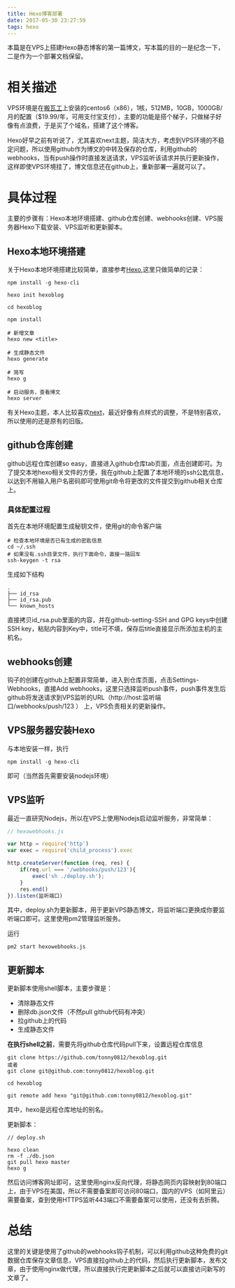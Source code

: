 ```yaml
---
title: Hexo博客部署
date: 2017-05-30 23:27:59
tags: hexo
---
```


本篇是在VPS上搭建Hexo静态博客的第一篇博文，写本篇的目的一是纪念一下，二是作为一个部署文档保留。

# 相关描述

VPS环境是在[搬瓦工](https://bwh1.net/clientarea.php?action=products)上安装的centos6（x86），1核，512MB，10GB，1000GB/月的配置（$19.99/年，可用支付宝支付），主要的功能是搭个梯子，只做梯子好像有点浪费，于是买了个域名，搭建了这个博客。

Hexo好早之前有听说了，尤其喜欢next主题，简洁大方，考虑到VPS环境的不稳定问题，所以使用github作为博文的中转及保存的仓库，利用github的webhooks，当有push操作时直接发送请求，VPS监听该请求并执行更新操作，这样即使VPS环境挂了，博文信息还在github上，重新部署一遍就可以了。

# 具体过程

主要的步骤有：Hexo本地环境搭建、github仓库创建、webhooks创建、VPS服务器Hexo下载安装、VPS监听和更新脚本。

##  Hexo本地环境搭建

关于Hexo本地环境搭建比较简单，直接参考[Hexo](https://hexo.io/zh-cn/docs/index.html),这里只做简单的记录：

```
npm install -g hexo-cli

hexo init hexoblog

cd hexoblog

npm install

# 新增文章
hexo new <title> 

# 生成静态文件
hexo generate

# 简写
hexo g

# 启动服务，查看博文
hexo server
```

有关Hexo主题，本人比较喜欢[next](https://github.com/iissnan/hexo-theme-next)，最近好像有点样式的调整，不是特别喜欢，所以使用的还是原有的旧版。

## github仓库创建

github远程仓库创建so easy，直接进入github仓库tab页面，点击创建即可。为了提交本地hexo相关文件的方便，我在github上配置了本地环境的ssh公匙信息，以达到不用输入用户名密码即可使用git命令将更改的文件提交到github相关仓库上。

### 具体配置过程

首先在本地环境配置生成秘钥文件，使用git的命令客户端

```
# 检查本地环境是否已有生成的密匙信息
cd ~/.ssh
# 如果没有.ssh目录文件，执行下面命令，直接一路回车
ssh-keygen -t rsa
```
生成如下结构
```
.
├── id_rsa
├── id_rsa.pub
└── known_hosts
```
直接拷贝id_rsa.pub里面的内容，并在github-setting-SSH and GPG keys中创建SSH key，粘贴内容到Key中，title可不填，保存后title直接显示所添加主机的主机名。

## webhooks创建

钩子的创建在github上配置非常简单，进入到仓库页面，点击Settings-Webhooks，直接Add webhooks，这里只选择监听push事件，push事件发生后github将发送请求到VPS监听的URL（http://host:监听端口/webhooks/push/123 ）  上，VPS负责相关的更新操作。

## VPS服务器安装Hexo

与本地安装一样，执行
 ```
 npm install -g hexo-cli
 ```
 即可（当然首先需要安装nodejs环境）
 

## VPS监听

最近一直研究Nodejs，所以在VPS上使用Nodejs启动监听服务，非常简单：

``` javascript
// hexowebhooks.js

var http = require('http')
var exec = require('child_process').exec

http.createServer(function (req, res) {
    if(req.url === '/webhooks/push/123'){
        exec('sh ./deploy.sh');
    }
    res.end()
}).listen(监听端口)
```

其中，deploy.sh为更新脚本，用于更新VPS静态博文，将监听端口更换成你要监听端口即可。这里使用pm2管理监听服务。

运行
```
pm2 start hexowebhooks.js
```

## 更新脚本

更新脚本使用shell脚本，主要步骤是：
- 清除静态文件
- 删除db.json文件（不然pull github代码有冲突）
- 拉github上的代码
- 生成静态文件

**在执行shell之前**，需要先将github仓库代码pull下来，设置远程仓库信息
```
git clone https://github.com/tonny0812/hexoblog.git
或者
git clone git@github.com:tonny0812/hexoblog.git

cd hexoblog

git remote add hexo "git@github.com:tonny0812/hexoblog.git"
```
其中，hexo是远程仓库地址的别名。

更新脚本：
``` shell
// deploy.sh

hexo clean
rm -f ./db.json
git pull hexo master
hexo g
```
然后访问博客网址即可，这里使用nginx反向代理，将静态网页内容映射到80端口上，由于VPS在美国，所以不需要备案即可访问80端口，国内的VPS（如阿里云）需要备案，查到使用HTTPS监听443端口不需要备案可以使用，还没有去折腾。

# 总结

这里的关键是使用了github的webhooks钩子机制，可以利用github这种免费的git数据仓库保存文章信息，VPS直接拉github上的代码，然后执行更新脚本，发布文章，由于使用nginx做代理，所以直接执行完更新脚本之后就可以直接访问新写的文章了。
